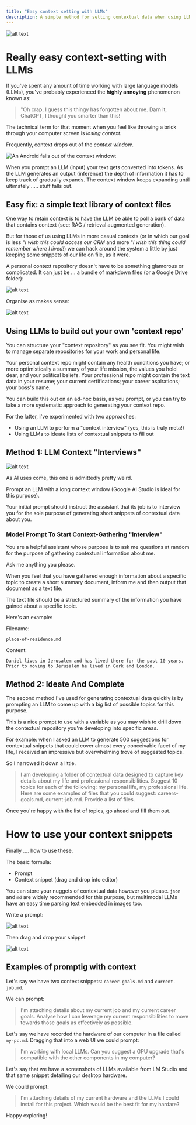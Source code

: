 ```yaml
---
title: "Easy context setting with LLMs"
description: A simple method for setting contextual data when using LLMs like ChatGPT
---
```


![alt text](../images/posts/context-setting/context.webp)

# Really easy context-setting with LLMs

If you've spent any amount of time working with large language models (LLMs), you've probably experienced the **highly annoying** phenomenon known as:

>"Oh crap, I guess this thingy has forgotten about me. Darn it, ChatGPT, I thought you smarter than this!

The technical term for that moment when you feel like throwing a brick through your computer screen is *losing context.*

Frequently, context drops out of the *context window*. 

![An Android falls out of the context windowt](../images/posts/context-setting/context-windows.webp)

When you prompt an LLM (input) your text gets converted into tokens. As the LLM generates an output (inference) the depth of information it has to keep track of gradually expands. The context window keeps expanding until ultimately ..... stuff falls out.

## Easy fix: a simple text library of context files

 One way to retain context is to have the LLM be able to poll a bank of data that contains context (see: RAG / retrieval augmented generation). 
 
 But for those of us using LLMs in more casual contexts (or in which our goal is less *"I wish this could access our CRM* and more "*I wish this thing could remember where I lived!*) we can hack around the system a little by just keeping some snippets of our life on file, as it were.

 A personal context repository doesn't have to be something glamorous or complicated. It can just be ... a bundle of markdown files (or a Google Drive folder):

 ![alt text](../images/posts/context-setting/context-repo.png)

 Organise as makes sense:

 ![alt text](../images/posts/context-setting/repos.png)

## Using LLMs to build out your own 'context repo'

You can structure your "context repository" as you see fit. You might wish to manage separate repositories for your work and personal life. 

Your personal context repo might contain any health conditions you have; or more optimistically a summary of your life mission, the values you hold dear, and your political beliefs. Your professional repo might contain the text data in your resume; your current certifications; your career aspirations; your boss's name.

You can build this out on an ad-hoc basis, as you prompt, or you can try to take a more systematic approach to generating your context repo.

For the latter, I've experimented with two approaches:

- Using an LLM to perform a "context interview" (yes, this is truly meta!) 
- Using LLMs to ideate lists of contextual snippets to fill out  
 
 ## Method 1: LLM Context "Interviews"

 ![alt text](../images/posts/context-setting/android-interview.webp)

 As AI uses come, this one is admittedly pretty weird.

 Prompt an LLM with a long context window (Google AI Studio is ideal for this purpose).

 Your initial prompt should instruct the assistant that its job is to interview you for the sole purpose of generating short snippets of contextual data about you.

### Model Prompt To Start Context-Gathering "Interview"

 You are a helpful assistant whose purpose is to ask me questions at random for the purpose of gathering contextual information about me. 
 
 Ask me anything you please. 
 
 When you feel that you have gathered enough information about a specific topic to create a short summary document, inform me and then output that document as a text file. 
 
 The text file should be a structured summary of the information you have gained about a specific topic.

 Here's an example:

Filename:

 `place-of-residence.md`

Content:

`Daniel lives in Jerusalem and has lived there for the past 10 years. Prior to moving to Jerusalem he lived in Cork and London.`

## Method 2: Ideate And Complete

The second method I've used for generating contextual data quickly is by prompting an LLM to come up with a *big* list of possible topics for this purpose. 

This is a nice prompt to use with a variable as you may wish to drill down the contextual repository you're developing into specific areas. 

For example: when I asked an LLM to generate 500 suggestions for contextual snippets that could cover almost every conceivable facet of my life, I received an impressive but overwhelming trove of suggested topics. 

So I narrowed it down a little.

> I am developing a folder of contextual data designed to capture key details about my life and professional responsibilities. Suggest 10 topics for each of the following: my personal life, my professional life. Here are some examples of files that you could suggest: careers-goals.md, current-job.md. Provide a list of files.

Once you're happy with the list of topics, go ahead and fill them out. 

# How to use your context snippets

Finally .... how to use these.

The basic formula:

- Prompt  
- Context snippet (drag and drop into editor)

You can store your nuggets of contextual data however you please. `json` and `md` are widely recommended for this purpose, but multimodal LLMs have an easy time parsing text embedded in images too. 

Write a prompt:

![alt text](../images/posts/context-setting/1.png)

Then drag and drop your snippet

![alt text](../images/posts/context-setting/2.png)

## Examples of promptig with context

Let's say we have two context snippets: `career-goals.md` and `current-job.md`.

We can prompt:

> I'm attaching details about my current job and my current career goals. Analyse how I can leverage my current responsibilities to move towards those goals as effectively as possible.

Let's say we have recorded the hardware of our computer in a file called `my-pc.md`. Dragging that into a web UI we could prompt:

>I'm working with local LLMs. Can you suggest a GPU upgrade that's compatible with the other components in my computer?

Let's say that we have a screenshots of LLMs available from LM Studio and that same snippet detailing our desktop hardware.

We could prompt:

>I'm attaching details of my current hardware and the LLMs I could install for this project. Which would be the best fit for my hardare?

Happy exploring!